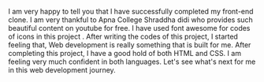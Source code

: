 I am very happy to tell you that I have successfully completed my front-end clone. I am very thankful to Apna College Shraddha didi who provides such beautiful content on youtube for free.
I have used font awesome for codes of icons in this project .
After writing the codes of this project, I started feeling that, Web development is really something that is built for me.
After completing this project, I have a good hold of both HTML and CSS. I am feeling very much confident in both languages.
Let's see what's next for me in this web development journey.
